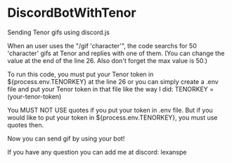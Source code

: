 # DiscordBotWithTenor
Sending Tenor gifs using discord.js 

When an user uses the "/gif 'character'", the code searchs for 50 'character' gifs at Tenor and replies with one of them. (You can change the value at the end of the line 26. Also don't forget the max value is 50.)

To run this code, you must put your Tenor token in ${process.env.TENORKEY} at the line 26 or you can simply create a .env file and put your Tenor token in that file like the way I did:
TENORKEY = (your-tenor-token)

You MUST NOT USE quotes if you put your token in .env file.
But if you would like to put your token in ${process.env.TENORKEY}, you must use quotes then.

Now you can send gif by using your bot!

If you have any question you can add me at discord: lexanspe